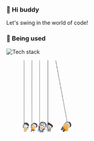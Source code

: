 ### 👋 Hi buddy
Let's swing in the world of code!


### 🌱 Being used

![Tech stack](https://skillicons.dev/icons?i=typescript,javascript,react,vue,nodejs,npm,webpack,vite,html,css,less,sass,ai,vscode,github,figma&perline=8&theme=light)

<img height="200" src="https://github.com/ChanceYu/ChanceYu/blob/master/assets/hang.gif">
